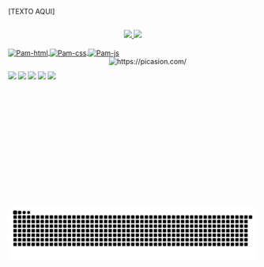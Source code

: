 [TEXTO AQUI]
##

<div align="center">
  <a href="https://github.com/pamlotusia">
  <img height="180em" src="https://github-readme-stats.vercel.app/api?username=pamlotusia&show_icons=true&theme=tokyonight&include_all_commits=true&count_private=true"/>
  <img height="180em" src="https://github-readme-stats.vercel.app/api/top-langs/?username=pamlotusia&layout=compact&langs_count=7&theme=tokyonight"/>
</div>
<div style="display: inline_block"><br>
<img src="https://cdn.jsdelivr.net/gh/devicons/devicon/icons/html5/html5-original.svg" align="center" alt="Pam-html" height="50" width="60"  />
<img src="https://cdn.jsdelivr.net/gh/devicons/devicon/icons/css3/css3-original.svg" align="center" alt="Pam-css" height="50" width="60" />
<img src="https://cdn.jsdelivr.net/gh/devicons/devicon/icons/javascript/javascript-original.svg"  align="center" alt="Pam-js" height="50" width="60"  />
<a href="https://picasion.com/"><img src="https://i.picasion.com/pic91/459bbea550fbf98c2c13e9f310726c31.gif" width="300" height="300" border="0"  align="right" alt="https://picasion.com/" /></a>
</div>

##


 <a href="https://www.linkedin.com/in/pamleajlima" target="_blank"><img src="https://img.shields.io/badge/-LinkedIn-%230077B5?style=for-the-badge&logo=linkedin&logoColor=white" target="_blank"></a> 
 <a href="https://discord.gg/pDbY76q8Qf" target="_blank"><img src="https://img.shields.io/badge/Discord-7289DA?style=for-the-badge&logo=discord&logoColor=white" target="_blank"></a> 
 <a href = "mailto:pamela.jesus.lima@gmail.com" target="_blank"><img src="https://img.shields.io/badge/Gmail-D14836?style=for-the-badge&logo=gmail&logoColor=white" target="_blank"></a>
 <a href="https://instagram.com/pam.lotusia" target="_blank"><img  src="https://img.shields.io/badge/-Instagram-%23E4405F?style=for-the-badge&logo=instagram&logoColor=white" target="_blank"></a>
 <a href="https://wa.me/11984097584" target="_blank"><img src="https://img.shields.io/badge/WhatsApp-25D366?style=for-the-badge&logo=whatsapp&logoColor=white" target="_blank"></a> 

</div>

   ![Snake animation](https://github.com/pamlotusia/pamlotusia/blob/output/github-contribution-grid-snake.svg)

